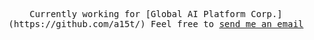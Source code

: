 <p align="center">
  <samp>
    Currently working for [Global AI Platform Corp.](https://github.com/a15t/)
    Feel free to <a href="mailto:sinwoobang@gmail.com">send me an email</a>
  </samp>
</p>
